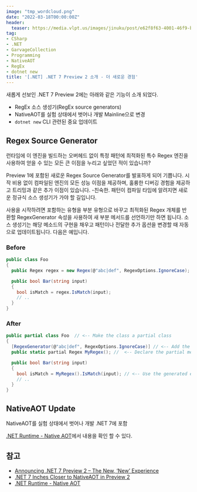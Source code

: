```yaml
---
image: "tmp_wordcloud.png"
date: "2022-03-18T00:00:00Z"
header:
  teaser: https://media.vlpt.us/images/jinuku/post/e62f8f63-4001-46f9-b811-dc6f62f0828e/40cc3e52-745d-48b8-8a09-02c21efc36e5.png
tag:
- CSharp
- .NET
- GarvageCollection
- Programming
- NativeAOT
- RegEx
- dotnet new
title: '[.NET] .NET 7 Preview 2 소개 - 더 새로운 경험'
---
```


새롭게 선보인 .NET 7 Preview 2에는 아래와 같은 기능이 소개 되었다.

* RegEx 소스 생성기(RegEx source generators)
* NativeAOT를 실험 상태에서 벗어나 개발 Mainline으로 변경
* ```dotnet new``` CLI 관련된 중요 업데이트

## Regex Source Generator

런타임에 이 엔진을 빌드하는 오버헤드 없이 특정 패턴에 최적화된 특수 Regex 엔진을 사용하여 얻을 수 있는 모든 큰 이점을 누리고 싶었던 적이 있습니까?

Preview 1에 포함된 새로운 Regex Source Generator를 발표하게 되어 기쁩니다. 시작 비용 없이 컴파일된 엔진의 모든 성능 이점을 제공하며, 훌륭한 디버깅 경험을 제공하고 트리밍과 같은 추가 이점이 있습니다. -친숙한. 패턴이 컴파일 타임에 알려지면 새로운 정규식 소스 생성기가 가야 할 길입니다.

사용을 시작하려면 포함하는 유형을 부분 유형으로 바꾸고 최적화된 Regex 개체를 반환할 RegexGenerator 속성을 사용하여 새 부분 메서드를 선언하기만 하면 됩니다. 소스 생성기는 해당 메소드의 구현을 채우고 패턴이나 전달한 추가 옵션을 변경할 때 자동으로 업데이트됩니다. 다음은 예입니다.

### Before

```csharp
public class Foo
{
  public Regex regex = new Regex(@"abc|def", RegexOptions.IgnoreCase);

  public bool Bar(string input)
  {
    bool isMatch = regex.IsMatch(input);
    // ..
  }
}
```

### After

```csharp
public partial class Foo  // <-- Make the class a partial class
{
  [RegexGenerator(@"abc|def", RegexOptions.IgnoreCase)] // <-- Add the RegexGenerator attribute and pass in your pattern and options
  public static partial Regex MyRegex(); //  <-- Declare the partial method, which will be implemented by the source generator

  public bool Bar(string input)
  {
    bool isMatch = MyRegex().IsMatch(input); // <-- Use the generated engine by invoking the partial method.
    // ..
  }
}
```

## NativeAOT Update

NativeAOT를 실험 상태에서 벗어나 개발 .NET 7에 포함

[.NET Runtime - Native AOT](https://github.com/dotnet/runtimelab/tree/feature/NativeAOT)에서 내용을 확인 할 수 있다.

## 참고

* [Announcing .NET 7 Preview 2 – The New, ‘New’ Experience](https://devblogs.microsoft.com/dotnet/announcing-dotnet-7-preview-2/)
* [.NET 7 Inches Closer to NativeAOT in Preview 2](https://visualstudiomagazine.com/articles/2022/03/17/net-7-preview-2.aspx?m=1)
* [.NET Runtime - Native AOT](https://github.com/dotnet/runtimelab/tree/feature/NativeAOT)